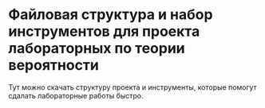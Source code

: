 # Файловая структура и набор инструментов для проекта лабораторных по теории вероятности
Тут можно скачать структуру проекта и инструменты, которые помогут сдалать лабораторные работы быстро.

